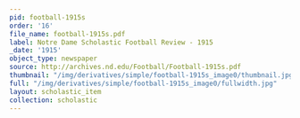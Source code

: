 ```yaml
---
pid: football-1915s
order: '16'
file_name: football-1915s.pdf
label: Notre Dame Scholastic Football Review - 1915
_date: '1915'
object_type: newspaper
source: http://archives.nd.edu/Football/Football-1915s.pdf
thumbnail: "/img/derivatives/simple/football-1915s_image0/thumbnail.jpg"
full: "/img/derivatives/simple/football-1915s_image0/fullwidth.jpg"
layout: scholastic_item
collection: scholastic
---
```

